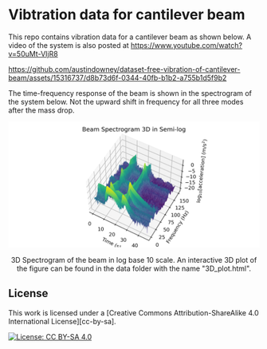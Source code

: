 # Vibtration data for cantilever beam 


This repo contains vibration data for a cantilever beam as shown below. A video of the system is also posted at https://www.youtube.com/watch?v=50uMt-VIjR8

https://github.com/austindowney/dataset-free-vibration-of-cantilever-beam/assets/15316737/d8b73d6f-0344-40fb-b1b2-a755b1d5f9b2

The time-frequency response of the beam is shown in the spectrogram of the system below. Not the upward shift in frequency for all three modes after the mass drop.

<p align="center">
<img src="media/Spectrogram_3D_Log.png" alt="drawing" width="700"/>
</p>
<p align="center">
3D Spectrogram of the beam in log base 10 scale. An interactive 3D plot of the figure can be found in the data folder with the name "3D_plot.html".
</p>

## License


This work is licensed under a
[Creative Commons Attribution-ShareAlike 4.0 International License][cc-by-sa].

[![License: CC BY-SA 4.0](https://img.shields.io/badge/License-CC_BY--SA_4.0-lightgrey.svg)](https://creativecommons.org/licenses/by-sa/4.0/)










